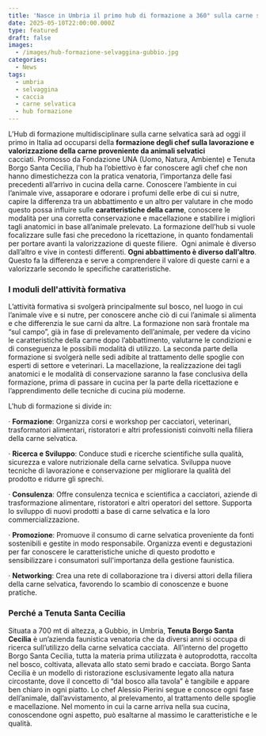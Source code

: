 ```yaml
---
title: 'Nasce in Umbria il primo hub di formazione a 360° sulla carne selvatica '
date: 2025-05-10T22:00:00.000Z
type: featured
draft: false
images:
  - /images/hub-formazione-selvaggina-gubbio.jpg
categories:
  - News
tags:
  - umbria
  - selvaggina
  - caccia
  - carne selvatica
  - hub formazione
---
```


L’Hub di formazione multidisciplinare sulla carne selvatica sarà ad oggi il primo in Italia ad occuparsi della **formazione degli chef sulla lavorazione e valorizzazione della carne proveniente da animali selvatici** cacciati. Promosso da Fondazione UNA (Uomo, Natura, Ambiente) e Tenuta Borgo Santa Cecilia, l'hub ha l’obiettivo è far conoscere agli chef che non hanno dimestichezza con la pratica venatoria, l’importanza delle fasi precedenti all’arrivo in cucina della carne. Conoscere l’ambiente in cui l’animale vive, assaporare e odorare i profumi delle erbe di cui si nutre, capire la differenza tra un abbattimento e un altro per valutare in che modo questo possa influire sulle **caratteristiche della carne**, conoscere le modalità per una corretta conservazione e macellazione e stabilire i migliori tagli anatomici in base all’animale prelevato. La formazione dell’hub si vuole focalizzare sulle fasi che precedono la ricettazione, in quanto fondamentali per portare avanti la valorizzazione di queste filiere.  Ogni animale è diverso dall’altro e vive in contesti differenti. **Ogni abbattimento è diverso dall’altro**. Questo fa la differenza e serve a comprendere il valore di queste carni e a valorizzarle secondo le specifiche caratteristiche. 

### I moduli dell'attività formativa

L’attività formativa si svolgerà principalmente sul bosco, nel luogo in cui l’animale vive e si nutre, per conoscere anche ciò di cui l’animale si alimenta e che differenzia le sue carni da altre. La formazione non sarà frontale ma “sul campo”, già in fase di prelevamento dell’animale, per vedere da vicino le caratteristiche della carne dopo l’abbattimento, valutarne le condizioni e di conseguenza le possibili modalità di utilizzo. La seconda parte della formazione si svolgerà nelle sedi adibite al trattamento delle spoglie con esperti di settore e veterinari. La macellazione, la realizzazione dei tagli anatomici e le modalità di conservazione saranno la fase conclusiva della formazione, prima di passare in cucina per la parte della ricettazione e l’apprendimento delle tecniche di cucina più moderne. 

L'hub di formazione si divide in:

· **Formazione**: Organizza corsi e workshop per cacciatori, veterinari, trasformatori alimentari, ristoratori e altri professionisti coinvolti nella filiera della carne selvatica.  

· **Ricerca e Sviluppo**: Conduce studi e ricerche scientifiche sulla qualità, sicurezza e valore nutrizionale della carne selvatica. Sviluppa nuove tecniche di lavorazione e conservazione per migliorare la qualità del prodotto e ridurre gli sprechi. 

· **Consulenza**: Offre consulenza tecnica e scientifica a cacciatori, aziende di trasformazione alimentare, ristoratori e altri operatori del settore. Supporta lo sviluppo di nuovi prodotti a base di carne selvatica e la loro commercializzazione. 

· **Promozione**: Promuove il consumo di carne selvatica proveniente da fonti sostenibili e gestite in modo responsabile. Organizza eventi e degustazioni per far conoscere le caratteristiche uniche di questo prodotto e sensibilizzare i consumatori sull'importanza della gestione faunistica. 

· **Networking**: Crea una rete di collaborazione tra i diversi attori della filiera della carne selvatica, favorendo lo scambio di conoscenze e buone pratiche. 

### Perché a Tenuta Santa Cecilia

Situata a 700 mt di altezza, a Gubbio, in Umbria, **Tenuta Borgo Santa Cecilia** è un’azienda faunistica venatoria che da diversi anni si occupa di ricerca sull’utilizzo della carne selvatica cacciata.  All’interno del progetto Borgo Santa Cecilia, tutta la materia prima utilizzata è autoprodotta, raccolta nel bosco, coltivata, allevata allo stato semi brado e cacciata. Borgo Santa Cecilia è un modello di ristorazione esclusivamente legato alla natura circostante, dove il concetto di “dal bosco alla tavola” è tangibile e appare ben chiaro in ogni piatto. Lo chef Alessio Pierini segue e conosce ogni fase dell’animale, dall’avvistamento, al prelevamento, al trattamento delle spoglie e macellazione. Nel momento in cui la carne arriva nella sua cucina, conoscendone ogni aspetto, può esaltarne al massimo le caratteristiche e le qualità. 
